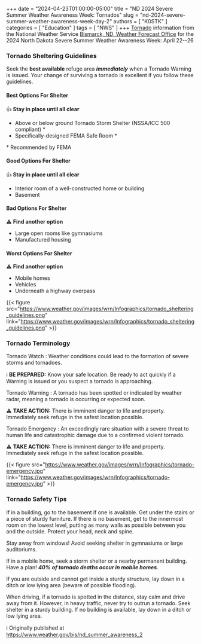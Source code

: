 +++
date = "2024-04-23T01:00:00-05:00"
title = "ND 2024 Severe Summer Weather Awareness Week: Tornados"
slug = "nd-2024-severe-summer-weather-awareness-week-day-2"
authors = [ "K0STK" ]
categories = [ "Education" ]
tags = [ "NWS" ]
+++
[Tornado](https://www.weather.gov/bis/nd_summer_awareness_2)
information from the National Weather Service
[Bismarck, ND, Weather Forecast Office](https://www.weather.gov/bis/) for 
the 2024 North Dakota Severe Summer Weather Awareness Week: April 22--26
<!--more-->

### Tornado Sheltering Guidelines

Seek the **best available** refuge area ***immediately*** when a Tornado
Warning is issued. Your change of surviving a tornado is excellent if
you follow these guidelines.

#### Best Options For Shelter

:thumbsup: **Stay in place until all clear**

* Above or below ground Tornado Storm Shelter (NSSA/ICC 500 compliant) &ast;
* Specifically-designed FEMA Safe Room &ast;

&ast; Recommended by FEMA

#### Good Options For Shelter

:thumbsup: **Stay in place until all clear**

* Interior room of a well-constructed home or building
* Basement

#### Bad Options For Shelter

:warning: **Find another option**

* Large open rooms like gymnasiums
* Manufactured housing 

#### Worst Options For Shelter

:warning: **Find another option**

* Mobile homes
* Vehicles
* Underneath a highway overpass

{{< figure src="https://www.weather.gov/images/wrn/Infographics/tornado_sheltering_guidelines.png" link="https://www.weather.gov/images/wrn/Infographics/tornado_sheltering_guidelines.png" >}}

### Tornado Terminology

Tornado Watch
: Weather conditions could lead to the formation of severe
storms and tornadoes.

:information_source: **BE PREPARED:** Know your safe location. Be ready
to act quickly if a Warning is issued or you suspect a tornado is
approaching.

Tornado Warning
: A tornado has been spotted or indicated by weather radar, meaning a tornado
is occurring or expected soon.

:warning: **TAKE ACTION:** There is imminent danger to life and
property. Immediately seek refuge in the safest location possible.

Tornado Emergency
: An exceedingly rare situation with a severe threat to human life and
catastrophic damage due to a confirmed violent tornado.

:warning: **TAKE ACTION:** There is imminent danger to life and
property. Immediately seek refuge in the safest location possible.

{{< figure src="https://www.weather.gov/images/wrn/Infographics/tornado-emergency.jpg" link="https://www.weather.gov/images/wrn/Infographics/tornado-emergency.jpg" >}}

### Tornado Safety Tips

If in a building, go to the basement if one is available. Get under the
stairs or a piece of sturdy furniture. If there is no basement, get
to the innermost room on the lowest level, putting as many walls as
possible between you and the outside. Protect your head, neck and spine.

Stay away from windows! Avoid seeking shelter in gymnasiums or large
auditoriums.

If in a mobile home, seek a storm shelter or a nearby permanent
building. Have a plan! ***40% of tornado deaths occur in mobile
homes***.

If you are outside and cannot get inside a sturdy structure, lay down in
a ditch or low lying area (beware of possible flooding).

When driving, if a tornado is spotted in the distance, stay calm and
drive away from it. However, in heavy traffic, never try to outrun a
tornado. Seek shelter in a sturdy building. If no building is available,
lay down in a ditch or low lying area.

:information_source: Originally published at
https://www.weather.gov/bis/nd_summer_awareness_2
